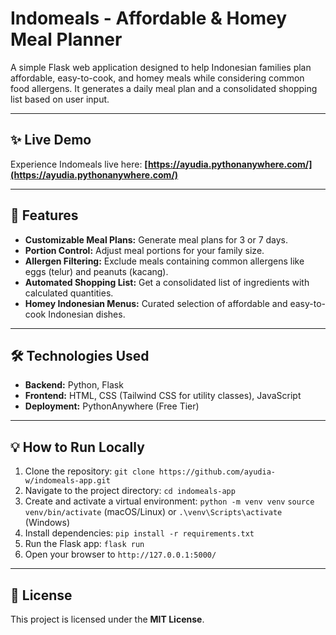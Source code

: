 # Indomeals - Affordable & Homey Meal Planner

A simple Flask web application designed to help Indonesian families plan affordable, easy-to-cook, and homey meals while considering common food allergens. It generates a daily meal plan and a consolidated shopping list based on user input.

---

## ✨ Live Demo

Experience Indomeals live here: **[https://ayudia.pythonanywhere.com/](https://ayudia.pythonanywhere.com/)**

---

## 🚀 Features

* **Customizable Meal Plans:** Generate meal plans for 3 or 7 days.
* **Portion Control:** Adjust meal portions for your family size.
* **Allergen Filtering:** Exclude meals containing common allergens like eggs (telur) and peanuts (kacang).
* **Automated Shopping List:** Get a consolidated list of ingredients with calculated quantities.
* **Homey Indonesian Menus:** Curated selection of affordable and easy-to-cook Indonesian dishes.

---

## 🛠️ Technologies Used

* **Backend:** Python, Flask
* **Frontend:** HTML, CSS (Tailwind CSS for utility classes), JavaScript
* **Deployment:** PythonAnywhere (Free Tier)

---

## 💡 How to Run Locally

1.  Clone the repository:
    `git clone https://github.com/ayudia-w/indomeals-app.git`
2.  Navigate to the project directory:
    `cd indomeals-app`
3.  Create and activate a virtual environment:
    `python -m venv venv`
    `source venv/bin/activate` (macOS/Linux) or `.\venv\Scripts\activate` (Windows)
4.  Install dependencies:
    `pip install -r requirements.txt`
5.  Run the Flask app:
    `flask run`
6.  Open your browser to `http://127.0.0.1:5000/`

---

## 📄 License

This project is licensed under the **MIT License**.
